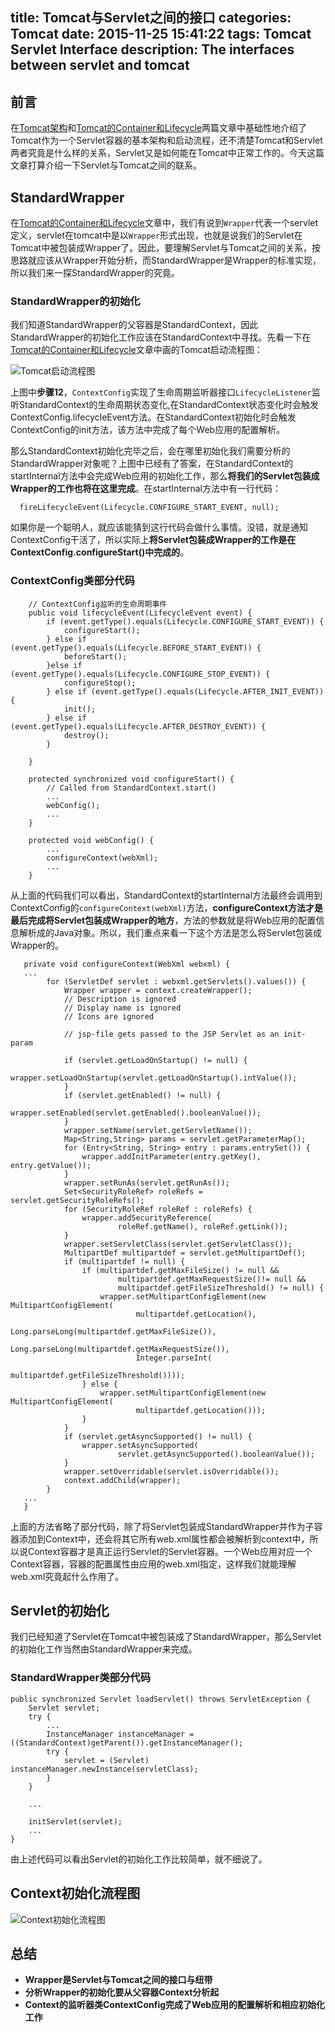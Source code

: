 title: Tomcat与Servlet之间的接口
categories: Tomcat
date: 2015-11-25 15:41:22
tags: Tomcat Servlet Interface
description: The interfaces between servlet and tomcat
---

## 前言

在[Tomcat架构](http://rason.me/2015/11/19/Tomcat-Architecture/)和[Tomcat的Container和Lifecycle](http://rason.me/2015/11/23/Tomcat-s-Container-Lifecycle/)两篇文章中基础性地介绍了Tomcat作为一个Servlet容器的基本架构和启动流程，还不清楚Tomcat和Servlet两者究竟是什么样的关系，Servlet又是如何能在Tomcat中正常工作的。今天这篇文章打算介绍一下Servlet与Tomcat之间的联系。

## StandardWrapper

在[Tomcat的Container和Lifecycle](http://rason.me/2015/11/23/Tomcat-s-Container-Lifecycle/)文章中，我们有说到`Wrapper`代表一个servlet定义，servlet在tomcat中是以`Wrapper`形式出现，也就是说我们的Servlet在Tomcat中被包装成Wrapper了。因此，要理解Servlet与Tomcat之间的关系，按思路就应该从Wrapper开始分析，而StandardWrapper是Wrapper的标准实现，所以我们来一探StandardWrapper的究竟。

<!-- more -->

### StandardWrapper的初始化

我们知道StandardWrapper的父容器是StandardContext，因此StandardWrapper的初始化工作应该在StandardContext中寻找。先看一下在[Tomcat的Container和Lifecycle](http://rason.me/2015/11/23/Tomcat-s-Container-Lifecycle/)文章中画的Tomcat启动流程图：

![Tomcat启动流程图](https://raw.githubusercontent.com/rason/rason.github.io/master/image/tomcat_start.png)

上图中**步骤12**，`ContextConfig`实现了生命周期监听器接口`LifecycleListener`监听StandardContext的生命周期状态变化,在StandardContext状态变化时会触发ContextConfig.lifecycleEvent方法。在StandardContext初始化时会触发ContextConfig的init方法，该方法中完成了每个Web应用的配置解析。

那么StandardContext初始化完毕之后，会在哪里初始化我们需要分析的StandardWrapper对象呢？上图中已经有了答案，在StandardContext的startInternal方法中会完成Web应用的初始化工作，那么**将我们的Servlet包装成Wrapper的工作也将在这里完成**。在startInternal方法中有一行代码：

```
  fireLifecycleEvent(Lifecycle.CONFIGURE_START_EVENT, null);
```

如果你是一个聪明人，就应该能猜到这行代码会做什么事情。没错，就是通知ContextConfig干活了，所以实际上**将Servlet包装成Wrapper的工作是在ContextConfig.configureStart()中完成的**。

### ContextConfig类部分代码

```
	// ContextConfig监听的生命周期事件
    public void lifecycleEvent(LifecycleEvent event) {
        if (event.getType().equals(Lifecycle.CONFIGURE_START_EVENT)) {
            configureStart();
        } else if (event.getType().equals(Lifecycle.BEFORE_START_EVENT)) {
            beforeStart();
        }else if (event.getType().equals(Lifecycle.CONFIGURE_STOP_EVENT)) {
            configureStop();
        } else if (event.getType().equals(Lifecycle.AFTER_INIT_EVENT)) {
            init();
        } else if (event.getType().equals(Lifecycle.AFTER_DESTROY_EVENT)) {
            destroy();
        }

    }
   
    protected synchronized void configureStart() {
        // Called from StandardContext.start()
        ...
        webConfig();
        ...
    }

    protected void webConfig() {
    	...
    	configureContext(webXml);
    	...
    }

```

从上面的代码我们可以看出，StandardContext的startInternal方法最终会调用到ContextConfig的`configureContext(webXml)`方法，**configureContext方法才是最后完成将Servlet包装成Wrapper的地方**，方法的参数就是将Web应用的配置信息解析成的Java对象。所以，我们重点来看一下这个方法是怎么将Servlet包装成Wrapper的。

```
   private void configureContext(WebXml webxml) {
   ...
        for (ServletDef servlet : webxml.getServlets().values()) {
            Wrapper wrapper = context.createWrapper();
            // Description is ignored
            // Display name is ignored
            // Icons are ignored

            // jsp-file gets passed to the JSP Servlet as an init-param

            if (servlet.getLoadOnStartup() != null) {
                wrapper.setLoadOnStartup(servlet.getLoadOnStartup().intValue());
            }
            if (servlet.getEnabled() != null) {
                wrapper.setEnabled(servlet.getEnabled().booleanValue());
            }
            wrapper.setName(servlet.getServletName());
            Map<String,String> params = servlet.getParameterMap();
            for (Entry<String, String> entry : params.entrySet()) {
                wrapper.addInitParameter(entry.getKey(), entry.getValue());
            }
            wrapper.setRunAs(servlet.getRunAs());
            Set<SecurityRoleRef> roleRefs = servlet.getSecurityRoleRefs();
            for (SecurityRoleRef roleRef : roleRefs) {
                wrapper.addSecurityReference(
                        roleRef.getName(), roleRef.getLink());
            }
            wrapper.setServletClass(servlet.getServletClass());
            MultipartDef multipartdef = servlet.getMultipartDef();
            if (multipartdef != null) {
                if (multipartdef.getMaxFileSize() != null &&
                        multipartdef.getMaxRequestSize()!= null &&
                        multipartdef.getFileSizeThreshold() != null) {
                    wrapper.setMultipartConfigElement(new MultipartConfigElement(
                            multipartdef.getLocation(),
                            Long.parseLong(multipartdef.getMaxFileSize()),
                            Long.parseLong(multipartdef.getMaxRequestSize()),
                            Integer.parseInt(
                                    multipartdef.getFileSizeThreshold())));
                } else {
                    wrapper.setMultipartConfigElement(new MultipartConfigElement(
                            multipartdef.getLocation()));
                }
            }
            if (servlet.getAsyncSupported() != null) {
                wrapper.setAsyncSupported(
                        servlet.getAsyncSupported().booleanValue());
            }
            wrapper.setOverridable(servlet.isOverridable());
            context.addChild(wrapper);
        }
   ...
   }
```

上面的方法省略了部分代码，除了将Servlet包装成StandardWrapper并作为子容器添加到Context中，还会将其它所有web.xml属性都会被解析到context中，所以说Context容器才是真正运行Servlet的Servlet容器。一个Web应用对应一个Context容器，容器的配置属性由应用的web.xml指定，这样我们就能理解web.xml究竟起什么作用了。

## Servlet的初始化

我们已经知道了Servlet在Tomcat中被包装成了StandardWrapper，那么Servlet的初始化工作当然由StandardWrapper来完成。

### StandardWrapper类部分代码

```
public synchronized Servlet loadServlet() throws ServletException {
	Servlet servlet;
    try {
        ...
        InstanceManager instanceManager = ((StandardContext)getParent()).getInstanceManager();
        try {
            servlet = (Servlet) instanceManager.newInstance(servletClass);
        }
    }    

    ...

    initServlet(servlet);
    ...
}
```

由上述代码可以看出Servlet的初始化工作比较简单，就不细说了。

## Context初始化流程图

![Context初始化流程图](https://raw.githubusercontent.com/rason/rason.github.io/master/image/tomcatcontext.png)

## 总结

- **Wrapper是Servlet与Tomcat之间的接口与纽带**
- **分析Wrapper的初始化要从父容器Context分析起**
- **Context的监听器类ContextConfig完成了Web应用的配置解析和相应初始化工作**
